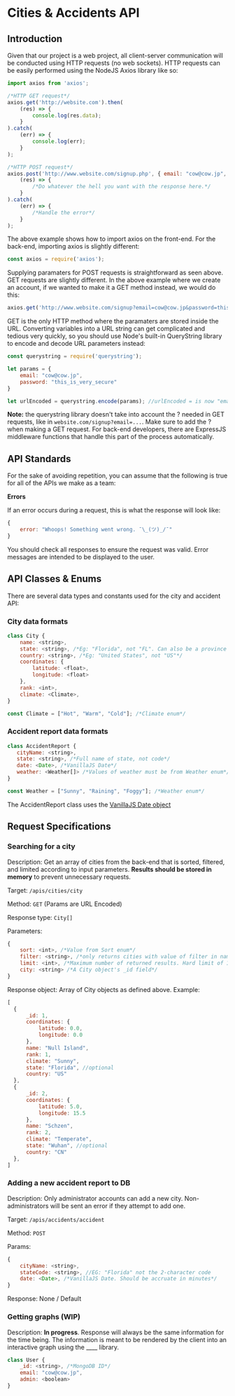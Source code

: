 
# Cities & Accidents API

## Introduction

Given that our project is a web project, all client-server communication will be conducted using HTTP requests (no web sockets). HTTP requests can be easily performed using the NodeJS Axios library like so:

```js
import axios from 'axios';

/*HTTP GET request*/
axios.get('http://website.com').then( 
    (res) => {
        console.log(res.data);
    }
).catch(
    (err) => {
        console.log(err);
    }
);

/*HTTP POST request*/
axios.post('http://www.website.com/signup.php', { email: "cow@cow.jp", password: "this_is_very_secure"}).then(
    (res) => {
        /*Do whatever the hell you want with the response here.*/
    }
).catch(
    (err) => {
        /*Handle the error*/
    }
);

```

The above example shows how to import axios on the front-end. For the back-end, importing axios is slightly different:

```js
const axios = require('axios');
```

Supplying paramaters for POST requests is straightforward as seen above. GET requests are slightly different. In the above example where we create an account, if we wanted to make it a GET method instead, we would do this:

```js
axios.get('http://www.website.com/signup?email=cow@cow.jp&password=this_is_very_secure');
```

GET is the only HTTP method where the paramaters are stored inside the URL. Converting variables into a URL string can get complicated and tedious very quickly, so you should use Node's built-in QueryString library to encode and decode URL parameters instead:

```js
const querystring = require('querystring');

let params = {
    email: "cow@cow.jp",
    password: "this_is_very_secure"
}

let urlEncoded = querystring.encode(params); //urlEncoded = is now "email=cow@cow.jp&password=this_is_very_secure"
```

**Note:** the querystring library doesn't take into account the ? needed in GET requests, like in ```website.com/signup?email=...```. Make sure to add the ? when making a GET request. For back-end developers, there are ExpressJS middleware functions that handle this part of the process automatically. 

## API Standards

For the sake of avoiding repetition, you can assume that the following is true for all of the APIs we make as a team:

**Errors**

If an error occurs during a request, this is what the response will look like:

```js
{
    error: "Whoops! Something went wrong. ¯\_(ツ)_/¯"
}
```

You should check all responses to ensure the request was valid. Error messages are intended to be displayed to the user. 

## API Classes & Enums

There are several data types and constants used for the city and accident API:

### City data formats

```js
class City {
    name: <string>,
    state: <string>, /*Eg: "Florida", not "FL". Can also be a province or territory.*/ 
    country: <string>, /*Eg: "United States", not "US"*/
    coordinates: {
        latitude: <float>,
        longitude: <float>
    },
    rank: <int>,
    climate: <Climate>,
}
```
```js
const Climate = ["Hot", "Warm", "Cold"]; /*Climate enum*/
```
### Accident report data formats

```js
class AccidentReport {
   cityName: <string>,
   state: <string>, /*Full name of state, not code*/
   date: <Date>, /*VanillaJS Date*/
   weather: <Weather[]> /*Values of weather must be from Weather enum*/
}
```
```js
const Weather = ["Sunny", "Raining", "Foggy"]; /*Weather enum*/
```
The AccidentReport class uses the [VanillaJS Date object](https://www.w3schools.com/jsref/jsref_obj_date.asp)

## Request Specifications

### Searching for a city

Description: Get an array of cities from the back-end that is sorted, filtered, and limited according to input parameters. **Results should be stored in memory** to prevent unnecessary requests. 

Target: ```/apis/cities/city```

Method: ```GET``` (Params are URL Encoded)

Response type: ```City[]```

Parameters:

```js
{
    sort: <int>, /*Value from Sort enum*/
    filter: <string>, /*only returns cities with value of filter in name */
    limit: <int>, /*Maximum number of returned results. Hard limit of 100 results */
    city: <string> /*A City object's _id field*/
}
```

Response object: Array of City objects as defined above. Example: 

```js
[
  {
      _id: 1,
      coordinates: {
          latitude: 0.0,
          longitude: 0.0
      },
      name: "Null Island",
      rank: 1,
      climate: "Sunny",
      state: "Florida", //optional
      country: "US"
  },
  {
      _id: 2,
      coordinates: {
          latitude: 5.0,
          longitude: 15.5
      },
      name: "Schzen",
      rank: 2,
      climate: "Temperate",
      state: "Wuhan", //optional
      country: "CN"
  },
]
```

### Adding a new accident report to DB

Description: Only administrator accounts can add a new city. Non-administrators will be sent an error if they attempt to add one. 

Target: ```/apis/accidents/accident```

Method: ```POST```

Params:

```js
{
    cityName: <string>,
    stateCode: <string>, //EG: "Florida" not the 2-character code 
    date: <Date>, /*VanillaJS Date. Should be accruate in minutes*/
}
```

Response: None / Default

### Getting graphs (WIP)

Description: **In progress**. Response will always be the same information for the time being. The information is meant to be rendered by the client into an interactive graph using the ____ library. 




```js
class User {
    _id: <string>, /*MongoDB ID*/
    email: "cow@cow.jp",
    admin: <boolean>
}
```